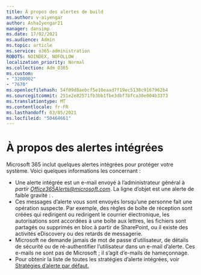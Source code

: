 ```yaml
---
title: À propos des alertes de build
ms.author: v-aiyengar
author: AshaIyengar21
manager: dansimp
ms.date: 17/02/2021
ms.audience: Admin
ms.topic: article
ms.service: o365-administration
ROBOTS: NOINDEX, NOFOLLOW
localization_priority: Normal
ms.collection: Adm_O365
ms.custom:
- "3200002"
- "7670"
ms.openlocfilehash: 54f09d8aebcf5e10eaad7f19ec5138c9167962b4
ms.sourcegitcommit: 251e2e82571fb3bb1fbe3dbf7bfca30e004b3373
ms.translationtype: MT
ms.contentlocale: fr-FR
ms.lasthandoff: 03/05/2021
ms.locfileid: "50464661"
---
```

# <a name="about-built-in-alerts"></a>À propos des alertes intégrées

Microsoft 365 inclut quelques alertes intégrées pour protéger votre système. Voici quelques informations les concernant :

- Une alerte intégrée est un e-mail envoyé à l’administrateur général à *partir Office365Alerts@microsoft.com*. La ligne d’objet est une alerte de faible gravité : <name of alert policy> .
- Ces messages d’alerte vous sont envoyés lorsqu’une personne fait une opération suspecte. Par exemple, des règles de boîte de réception sont créées qui redirigent ou redirigent le courrier électronique, les autorisations sont accordées à une boîte aux lettres, les fichiers sont partagés ou supprimés en bloc à partir de SharePoint, ou il existe des activités eDiscovery ou des retards de messagerie.
- Microsoft ne demande jamais de mot de passe d’utilisateur, de détails de sécurité ou de ré-authentifier l’utilisateur dans un e-mail d’alerte. Ces e-mails ne sont pas de Microsoft ; il s’agit d’e-mails de hameçonnage.
- Pour obtenir la liste de toutes les stratégies d’alerte intégrées, voir [Stratégies d’alerte par défaut.](https://go.microsoft.com/fwlink/?linkid=2103170)